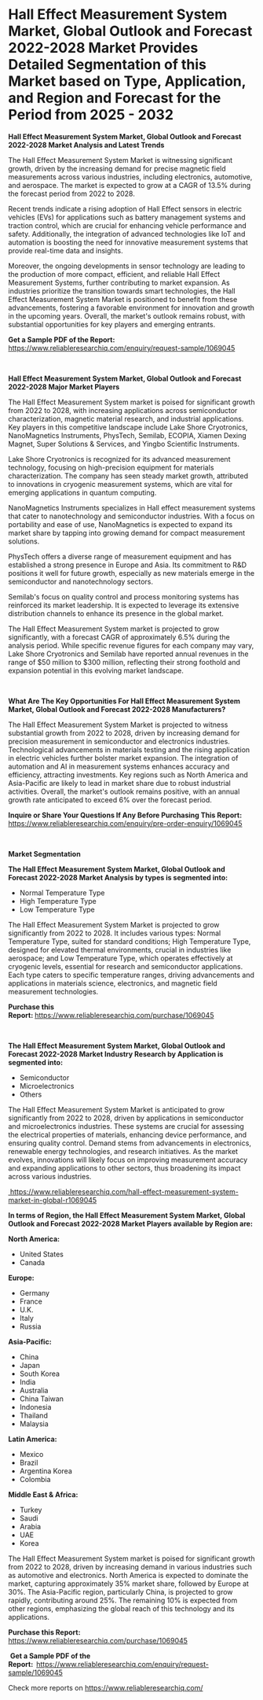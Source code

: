 <p><h1>Hall Effect Measurement System Market, Global Outlook and Forecast 2022-2028 Market Provides Detailed Segmentation of this Market based on Type, Application, and Region and Forecast for the Period from 2025 - 2032</h1></p><p><strong>Hall Effect Measurement System Market, Global Outlook and Forecast 2022-2028 Market Analysis and Latest Trends</strong></p>
<p><p>The Hall Effect Measurement System Market is witnessing significant growth, driven by the increasing demand for precise magnetic field measurements across various industries, including electronics, automotive, and aerospace. The market is expected to grow at a CAGR of 13.5% during the forecast period from 2022 to 2028. </p><p>Recent trends indicate a rising adoption of Hall Effect sensors in electric vehicles (EVs) for applications such as battery management systems and traction control, which are crucial for enhancing vehicle performance and safety. Additionally, the integration of advanced technologies like IoT and automation is boosting the need for innovative measurement systems that provide real-time data and insights.</p><p>Moreover, the ongoing developments in sensor technology are leading to the production of more compact, efficient, and reliable Hall Effect Measurement Systems, further contributing to market expansion. As industries prioritize the transition towards smart technologies, the Hall Effect Measurement System Market is positioned to benefit from these advancements, fostering a favorable environment for innovation and growth in the upcoming years. Overall, the market's outlook remains robust, with substantial opportunities for key players and emerging entrants.</p></p>
<p><strong>Get a Sample PDF of the Report:&nbsp;</strong> <a href="https://www.reliableresearchiq.com/enquiry/request-sample/1069045?utm_campaign=3048&utm_medium=2&utm_source=Github&utm_content=ia&utm_term=21032025&utm_id=hall-effect-measurement-system-market-global-outlook-and-forecast-2022-2028">https://www.reliableresearchiq.com/enquiry/request-sample/1069045</a></p>
<p>&nbsp;</p>
<p><strong>Hall Effect Measurement System Market, Global Outlook and Forecast 2022-2028 Major Market Players</strong></p>
<p><p>The Hall Effect Measurement System market is poised for significant growth from 2022 to 2028, with increasing applications across semiconductor characterization, magnetic material research, and industrial applications. Key players in this competitive landscape include Lake Shore Cryotronics, NanoMagnetics Instruments, PhysTech, Semilab, ECOPIA, Xiamen Dexing Magnet, Super Solutions & Services, and Yingbo Scientific Instruments.</p><p>Lake Shore Cryotronics is recognized for its advanced measurement technology, focusing on high-precision equipment for materials characterization. The company has seen steady market growth, attributed to innovations in cryogenic measurement systems, which are vital for emerging applications in quantum computing.</p><p>NanoMagnetics Instruments specializes in Hall effect measurement systems that cater to nanotechnology and semiconductor industries. With a focus on portability and ease of use, NanoMagnetics is expected to expand its market share by tapping into growing demand for compact measurement solutions.</p><p>PhysTech offers a diverse range of measurement equipment and has established a strong presence in Europe and Asia. Its commitment to R&D positions it well for future growth, especially as new materials emerge in the semiconductor and nanotechnology sectors.</p><p>Semilab's focus on quality control and process monitoring systems has reinforced its market leadership. It is expected to leverage its extensive distribution channels to enhance its presence in the global market.</p><p>The Hall Effect Measurement System market is projected to grow significantly, with a forecast CAGR of approximately 6.5% during the analysis period. While specific revenue figures for each company may vary, Lake Shore Cryotronics and Semilab have reported annual revenues in the range of $50 million to $300 million, reflecting their strong foothold and expansion potential in this evolving market landscape.</p></p>
<p>&nbsp;</p>
<p><strong>What Are The Key Opportunities For Hall Effect Measurement System Market, Global Outlook and Forecast 2022-2028 Manufacturers?</strong></p>
<p><p>The Hall Effect Measurement System Market is projected to witness substantial growth from 2022 to 2028, driven by increasing demand for precision measurement in semiconductor and electronics industries. Technological advancements in materials testing and the rising application in electric vehicles further bolster market expansion. The integration of automation and AI in measurement systems enhances accuracy and efficiency, attracting investments. Key regions such as North America and Asia-Pacific are likely to lead in market share due to robust industrial activities. Overall, the market's outlook remains positive, with an annual growth rate anticipated to exceed 6% over the forecast period.</p></p>
<p><strong>Inquire or Share Your Questions If Any Before Purchasing This Report:</strong> <a href="https://www.reliableresearchiq.com/enquiry/pre-order-enquiry/1069045?utm_campaign=3048&utm_medium=2&utm_source=Github&utm_content=ia&utm_term=21032025&utm_id=hall-effect-measurement-system-market-global-outlook-and-forecast-2022-2028">https://www.reliableresearchiq.com/enquiry/pre-order-enquiry/1069045</a></p>
<p>&nbsp;</p>
<p><strong>Market Segmentation</strong></p>
<p><strong>The Hall Effect Measurement System Market, Global Outlook and Forecast 2022-2028 Market Analysis by types is segmented into:</strong></p>
<p><ul><li>Normal Temperature Type</li><li>High Temperature Type</li><li>Low Temperature Type</li></ul></p>
<p><p>The Hall Effect Measurement System Market is projected to grow significantly from 2022 to 2028. It includes various types: Normal Temperature Type, suited for standard conditions; High Temperature Type, designed for elevated thermal environments, crucial in industries like aerospace; and Low Temperature Type, which operates effectively at cryogenic levels, essential for research and semiconductor applications. Each type caters to specific temperature ranges, driving advancements and applications in materials science, electronics, and magnetic field measurement technologies.</p></p>
<p><strong>Purchase this Report:&nbsp;</strong><a href="https://www.reliableresearchiq.com/purchase/1069045?utm_campaign=3048&utm_medium=2&utm_source=Github&utm_content=ia&utm_term=21032025&utm_id=hall-effect-measurement-system-market-global-outlook-and-forecast-2022-2028">https://www.reliableresearchiq.com/purchase/1069045</a></p>
<p>&nbsp;</p>
<p><strong>The Hall Effect Measurement System Market, Global Outlook and Forecast 2022-2028 Market Industry Research by Application is segmented into:</strong></p>
<p><ul><li>Semiconductor</li><li>Microelectronics</li><li>Others</li></ul></p>
<p><p>The Hall Effect Measurement System Market is anticipated to grow significantly from 2022 to 2028, driven by applications in semiconductor and microelectronics industries. These systems are crucial for assessing the electrical properties of materials, enhancing device performance, and ensuring quality control. Demand stems from advancements in electronics, renewable energy technologies, and research initiatives. As the market evolves, innovations will likely focus on improving measurement accuracy and expanding applications to other sectors, thus broadening its impact across various industries.</p></p>
<p><a href="https://www.reliableresearchiq.com/hall-effect-measurement-system-market-in-global-r1069045?utm_campaign=3048&utm_medium=2&utm_source=Github&utm_content=ia&utm_term=21032025&utm_id=hall-effect-measurement-system-market-global-outlook-and-forecast-2022-2028">&nbsp;https://www.reliableresearchiq.com/hall-effect-measurement-system-market-in-global-r1069045</a></p>
<p><strong>In terms of Region, the Hall Effect Measurement System Market, Global Outlook and Forecast 2022-2028 Market Players available by Region are:</strong></p>
<p>
    <p> <strong> North America: </strong>
        <ul>
            <li>United States</li>
            <li>Canada</li>
        </ul>
        </p> 
    <p> <strong> Europe: </strong>
        <ul>
            <li>Germany</li>
            <li>France</li>
            <li>U.K.</li>
            <li>Italy</li>
            <li>Russia</li>
        </ul>
        </p> 
    <p> <strong> Asia-Pacific: </strong>
        <ul>
            <li>China</li>
            <li>Japan</li>
            <li>South Korea</li>
            <li>India</li>
            <li>Australia</li>
            <li>China Taiwan</li>
            <li>Indonesia</li>
            <li>Thailand</li>
            <li>Malaysia</li>
        </ul>
        </p> 
    <p> <strong> Latin America: </strong>
        <ul>
            <li>Mexico</li>
            <li>Brazil</li>
            <li>Argentina Korea</li>
            <li>Colombia</li>
        </ul>
        </p> 
    <p> <strong> Middle East & Africa: </strong>
        <ul>
            <li>Turkey</li>
            <li>Saudi</li>
            <li>Arabia</li>
            <li>UAE</li>
            <li>Korea</li>
        </ul>
    </p>
    </p>
<p><p>The Hall Effect Measurement System market is poised for significant growth from 2022 to 2028, driven by increasing demand in various industries such as automotive and electronics. North America is expected to dominate the market, capturing approximately 35% market share, followed by Europe at 30%. The Asia-Pacific region, particularly China, is projected to grow rapidly, contributing around 25%. The remaining 10% is expected from other regions, emphasizing the global reach of this technology and its applications.</p></p>
<p><strong>Purchase this Report: </strong><a href="https://www.reliableresearchiq.com/purchase/1069045?utm_campaign=3048&utm_medium=2&utm_source=Github&utm_content=ia&utm_term=21032025&utm_id=hall-effect-measurement-system-market-global-outlook-and-forecast-2022-2028">https://www.reliableresearchiq.com/purchase/1069045</a></p>
<p>&nbsp;<strong>Get a Sample PDF of the Report:&nbsp;&nbsp;</strong><a href="https://www.reliableresearchiq.com/enquiry/request-sample/1069045?utm_campaign=3048&utm_medium=2&utm_source=Github&utm_content=ia&utm_term=21032025&utm_id=hall-effect-measurement-system-market-global-outlook-and-forecast-2022-2028">https://www.reliableresearchiq.com/enquiry/request-sample/1069045</a></p>
<p><strong></strong></p>
<p>Check more reports on <a href="https://www.reliableresearchiq.com/?utm_campaign=3048&utm_medium=2&utm_source=Github&utm_content=ia&utm_term=21032025&utm_id=hall-effect-measurement-system-market-global-outlook-and-forecast-2022-2028">https://www.reliableresearchiq.com/</a></p>